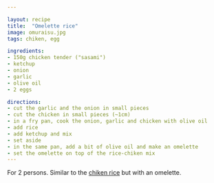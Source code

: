 ```yaml
---

layout: recipe
title:  "Omelette rice"
image: omuraisu.jpg
tags: chiken, egg

ingredients:
- 150g chicken tender ("sasami")
- ketchup
- onion
- garlic
- olive oil
- 2 eggs

directions:
- cut the garlic and the onion in small pieces
- cut the chicken in small pieces (~1cm)
- in a fry pan, cook the onion, garlic and chicken with olive oil
- add rice
- add ketchup and mix
- set aside
- in the same pan, add a bit of olive oil and make an omelette
- set the omelette on top of the rice-chiken mix
---
```


For 2 persons.
Similar to the <a href="chikenrice.html">chiken rice</a> but with an omelette.

